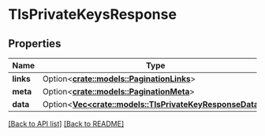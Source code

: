 # TlsPrivateKeysResponse

## Properties

Name | Type | Description | Notes
------------ | ------------- | ------------- | -------------
**links** | Option<[**crate::models::PaginationLinks**](PaginationLinks.md)> |  | 
**meta** | Option<[**crate::models::PaginationMeta**](PaginationMeta.md)> |  | 
**data** | Option<[**Vec&lt;crate::models::TlsPrivateKeyResponseData&gt;**](TlsPrivateKeyResponseData.md)> |  | 

[[Back to API list]](../README.md#documentation-for-api-endpoints) [[Back to README]](../README.md)


